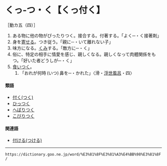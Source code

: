 # くっ‐つ・く【くっ付く】
［動カ五（四）］
1.  ある物に他の物がぴったりつく。接合する。付著する。「よく─・く接著剤」
2.  身を[寄せる](よせる（寄せる）)。つき従う。「親に─・いて離れない子」
3.  味方になる。[くみ](くみ（組）)する。「敵方に─・く」
4.  俗に、特定の相手に情愛を感じ、親しくなる。親しくなって肉體関係をもつ。「好いた者どうしが─・く」
5.  [食いつく](%E3%81%8F%E3%81%84%E3%81%A4%E3%81%8F%EF%BC%88%E9%A3%9F%E3%81%84%E4%BB%98%E3%81%8F%EF%BC%89.md)。    
    1.  「おれが何時 (いつ) 鼻を─・かれた」〈滑・[浮世風呂](https://dictionary.goo.ne.jp/word/%E6%B5%AE%E4%B8%96%E9%A2%A8%E5%91%82/#jn-18221)・四〉
        

#### 類語

-   [付く(つく)](%E3%81%A4%E3%81%8F%EF%BC%88%E4%BB%98%E3%81%8F%EF%BC%8F%E9%99%84%E3%81%8F%EF%BC%8F%E7%9D%80%E3%81%8F%EF%BC%89.md)
-   [ひっつく](ひっつく（引っ付く）)
-   [へばりつく](https://dictionary.goo.ne.jp/word/%E3%81%B8%E3%81%B0%E3%82%8A%E3%81%A4%E3%81%8F/#jn-199571)
-   [こびりつく](https://dictionary.goo.ne.jp/word/%E3%81%93%E3%81%B3%E3%82%8A%E4%BB%98%E3%81%8F/#jn-81413)

#### 関連語

-   [付ける(つける)](https://dictionary.goo.ne.jp/word/%E4%BB%98%E3%81%91%E3%82%8B_%28%E3%81%A4%E3%81%91%E3%82%8B%29/#jn-147339)

---
`https://dictionary.goo.ne.jp/word/%E3%81%8F%E3%81%A3%E4%BB%98%E3%81%8F/`
